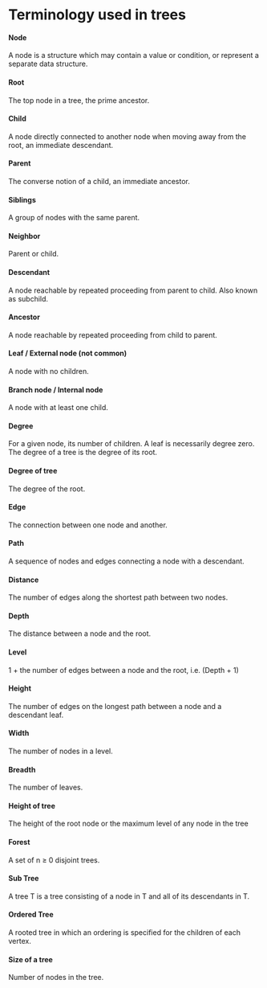 Terminology used in trees
==================================

#### Node
A node is a structure which may contain a value or condition, or represent a separate data structure.
#### Root
The top node in a tree, the prime ancestor.
#### Child
A node directly connected to another node when moving away from the root, an immediate descendant.
#### Parent
The converse notion of a child, an immediate ancestor.
#### Siblings
A group of nodes with the same parent.
#### Neighbor
Parent or child.
#### Descendant
A node reachable by repeated proceeding from parent to child. Also known as subchild.
#### Ancestor
A node reachable by repeated proceeding from child to parent.
#### Leaf / External node (not common)
A node with no children.
#### Branch node / Internal node
A node with at least one child.
#### Degree
For a given node, its number of children. A leaf is necessarily degree zero. The degree of a tree is the degree of its root.
#### Degree of tree
The degree of the root.
#### Edge
The connection between one node and another.
#### Path
A sequence of nodes and edges connecting a node with a descendant.
#### Distance
The number of edges along the shortest path between two nodes.
#### Depth
The distance between a node and the root.
#### Level
1 + the number of edges between a node and the root, i.e. (Depth + 1)
#### Height
The number of edges on the longest path between a node and a descendant leaf.
#### Width
The number of nodes in a level.
#### Breadth
The number of leaves.
#### Height of tree
The height of the root node or the maximum level of any node in the tree
#### Forest
A set of n ≥ 0 disjoint trees.
#### Sub Tree
A tree T is a tree consisting of a node in T and all of its descendants in T.
#### Ordered Tree
A rooted tree in which an ordering is specified for the children of each vertex.
#### Size of a tree
Number of nodes in the tree.